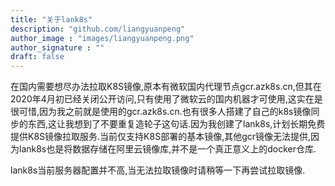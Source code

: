 ```yaml
---
title: "关于lank8s"
description: "github.com/liangyuanpeng"
author_image : "images/liangyuanpeng.png"
author_signature : ""
draft: false
---
```


在国内需要想尽办法拉取K8S镜像,原本有微软国内代理节点gcr.azk8s.cn,但其在2020年4月初已经关闭公开访问,只有使用了微软云的国内机器才可使用,这实在是很可惜,因为我之前就是使用的gcr.azk8s.cn.也有很多人搭建了自己的k8s镜像同步的东西,这让我想到了不要重复造轮子这句话.因为我创建了lank8s,计划长期免费提供K8S镜像拉取服务.当前仅支持K8S部署的基本镜像,其他gcr镜像无法提供,因为lank8s也是将数据存储在阿里云镜像库,并不是一个真正意义上的docker仓库.  

lank8s当前服务器配置并不高,当无法拉取镜像时请稍等一下再尝试拉取镜像.